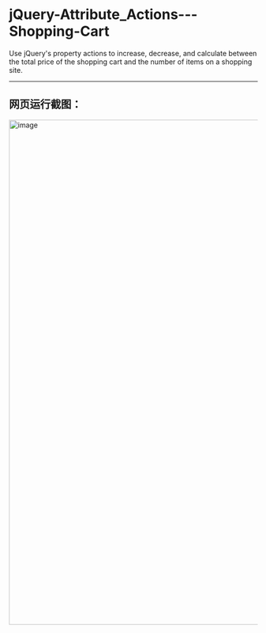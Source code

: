 # jQuery-Attribute_Actions---Shopping-Cart
Use jQuery's property actions to increase, decrease, and calculate between the total price of the shopping cart and the number of items on a shopping site.
***
## 网页运行截图：
<img width="1021" alt="image" src="https://github.com/PCDL233/jQuery-Attribute_Actions---Shopping-Cart/assets/118466160/39a0d286-b928-4157-b5f1-9c133bd03fab">
